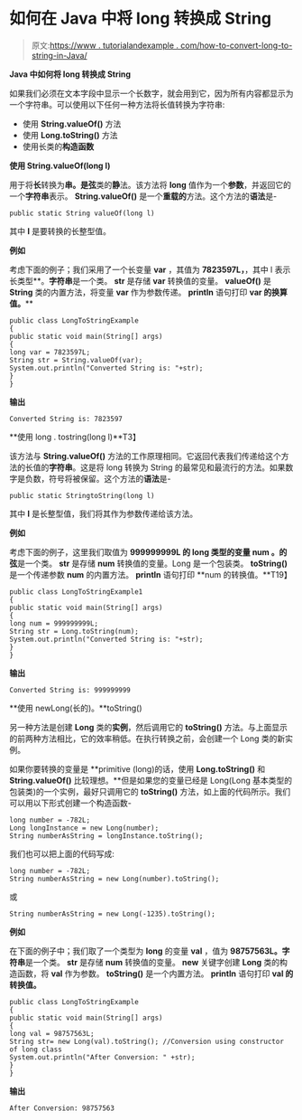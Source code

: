 # 如何在 Java 中将 long 转换成 String

> 原文:[https://www . tutorialandexample . com/how-to-convert-long-to-string-in-Java/](https://www.tutorialandexample.com/how-to-convert-long-to-string-in-java/)

**Java 中如何将 long 转换成 String**

如果我们必须在文本字段中显示一个长数字，就会用到它，因为所有内容都显示为一个字符串。可以使用以下任何一种方法将长值转换为字符串:

*   使用 **String.valueOf()** 方法
*   使用 **Long.toString()** 方法
*   使用长类的**构造函数**

**使用 String.valueOf(long l)**

用于将**长**转换为**串。**是**弦**类的**静**法。该方法将 **long** 值作为一个**参数**，并返回它的一个**字符串**表示。 **String.valueOf()** 是一个**重载的**方法。这个方法的**语法**是-

```
public static String valueOf(long l)
```

其中 **l** 是要转换的长整型值。

**例如**

考虑下面的例子；我们采用了一个长变量 **var** ，其值为 **7823597L，**，其中 l 表示长类型**。**字符串**是一个类。 **str** 是存储 **var** 转换值的变量。 **valueOf()** 是 **String** 类的内置方法，将变量 **var** 作为参数传递。 **println** 语句打印 **var 的换算值。****

```
public class LongToStringExample
{
public static void main(String[] args)
{
long var = 7823597L;
String str = String.valueOf(var);
System.out.println("Converted String is: "+str);
}
}
```

**输出**

```
Converted String is: 7823597
```

**使用 long . tostring(long l)**T3】

该方法与 **String.valueOf()** 方法的工作原理相同。它返回代表我们传递给这个方法的长值的**字符串**。这是将 long 转换为 String 的最常见和最流行的方法。如果数字是负数，符号将被保留。这个方法的**语法**是-

```
public static StringtoString(long l)
```

其中 **l** 是长整型值，我们将其作为参数传递给该方法。

**例如**

考虑下面的例子，这里我们取值为 **999999999L 的 long 类型的变量 **num** 。**的**弦**是一个类。 **str** 是存储 **num** 转换值的变量。Long 是一个包装类。 **toString()** 是一个传递参数 **num** 的内置方法。 **println** 语句打印 **num 的转换值。**T19】

```
public class LongToStringExample1
{
public static void main(String[] args)
{
long num = 999999999L;
String str = Long.toString(num);
System.out.println("Converted String is: "+str);
}
}
```

**输出**

```
Converted String is: 999999999
```

**使用 newLong(长的)。**toString()

另一种方法是创建 **Long** 类的**实例**，然后调用它的 **toString()** 方法。与上面显示的前两种方法相比，它的效率稍低。在执行转换之前，会创建一个 Long 类的新实例。

如果你要转换的变量是 **primitive (long)的话，使用 **Long.toString()** 和 **String.valueOf()** 比较理想。**但是如果您的变量已经是 Long(Long 基本类型的包装类)的一个实例，最好只调用它的 **toString()** 方法，如上面的代码所示。我们可以用以下形式创建一个构造函数-

```
long number = -782L;
Long longInstance = new Long(number);      
String numberAsString = longInstance.toString();
```

我们也可以把上面的代码写成:

```
long number = -782L;
String numberAsString = new Long(number).toString();
```

或

```
String numberAsString = new Long(-1235).toString();
```

**例如**

在下面的例子中；我们取了一个类型为 **long** 的变量 **val** ，值为 **98757563L。字符串**是一个类。 **str** 是存储 **num** 转换值的变量。 **new** 关键字创建 **Long** 类的构造函数，将 **val** 作为参数。 **toString()** 是一个内置方法。 **println** 语句打印 **val 的转换值。**

```
public class LongToStringExample
{
public static void main(String[] args)
{
long val = 98757563L;
String str= new Long(val).toString(); //Conversion using constructor of long class
System.out.println("After Conversion: " +str);
}
}
```

**输出**

```
After Conversion: 98757563
```